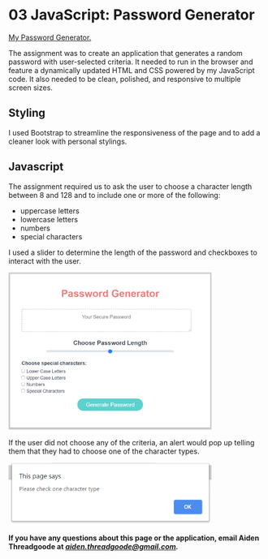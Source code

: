 # 03 JavaScript: Password Generator

[My Password Generator.](https://a-thread.github.io/Personal-Password-Generator/)

The assignment was to create an application that generates a random password with user-selected criteria. It needed to run in the browser and feature a dynamically updated HTML and CSS powered by my JavaScript code. It also needed to be clean, polished, and responsive to multiple screen sizes. 

## Styling

I used Bootstrap to streamline the responsiveness of the page and to add a cleaner look with personal stylings.

## Javascript

The assignment required us to ask the user to choose a character length between 8 and 128 and to include one or more of the following:
- uppercase letters
- lowercase letters
- numbers
- special characters

I used a slider to determine the length of the password and checkboxes to interact with the user. 

<img src="/assets/password-generator.png" width=400px alt="photo of Aiden's Password Generator"/>

If the user did not choose any of the criteria, an alert would pop up telling them that they had to choose one of the character types.

<img src="/assets/check-one.png" width=400px alt="alert showing Please check one character type"/>

**If you have any questions about this page or the application, email Aiden Threadgoode at *<aiden.threadgoode@gmail.com>.***